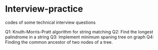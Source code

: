 # Interview-practice
codes of some technical interview questions

Q1: Knuth-Morris-Pratt algorithm for string matching
Q2: Find the longest palindrome in a string
Q3: Implement minimum spaning tree on graph
Q4: Finding the common ancestor of two nodes of a tree.
